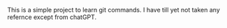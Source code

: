 This is a simple project to learn git commands.
I have till yet not taken any refernce except from chatGPT.
